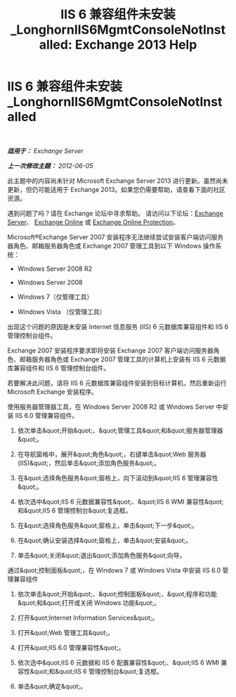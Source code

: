 ﻿---
title: 'IIS 6 兼容组件未安装_LonghornIIS6MgmtConsoleNotInstalled: Exchange 2013 Help'
TOCTitle: IIS 6 兼容组件未安装_LonghornIIS6MgmtConsoleNotInstalled
ms:assetid: 8358eafb-def7-4b8d-8fe1-623bc5a0e20e
ms:mtpsurl: https://technet.microsoft.com/zh-cn/library/ms.exch.setupreadiness.longhorniis6mgmtconsolenotinstalled(v=EXCHG.150)
ms:contentKeyID: 50491096
ms.date: 05/21/2018
mtps_version: v=EXCHG.150
ms.translationtype: MT
---

# IIS 6 兼容组件未安装\_LonghornIIS6MgmtConsoleNotInstalled

 

_**适用于：** Exchange Server_

_**上一次修改主题：** 2012-06-05_

此主题中的内容尚未针对 Microsoft Exchange Server 2013 进行更新。虽然尚未更新，但仍可能适用于 Exchange 2013。如果您仍需要帮助，请查看下面的社区资源。

遇到问题了吗？请在 Exchange 论坛中寻求帮助。 请访问以下论坛：[Exchange Server](https://go.microsoft.com/fwlink/p/?linkid=60612)、 [Exchange Online](https://go.microsoft.com/fwlink/p/?linkid=267542) 或 [Exchange Online Protection](https://go.microsoft.com/fwlink/p/?linkid=285351)。

Microsoft®Exchange Server 2007 安装程序无法继续尝试安装客户端访问服务器角色、邮箱服务器角色或 Exchange 2007 管理工具到以下 Windows 操作系统：

  - Windows Server 2008 R2

  - Windows Server 2008

  - Windows 7（仅管理工具）

  - Windows Vista （仅管理工具）

出现这个问题的原因是未安装 Internet 信息服务 (IIS) 6 元数据库兼容组件和 IIS 6 管理控制台组件。

Exchange 2007 安装程序要求即将安装 Exchange 2007 客户端访问服务器角色、邮箱服务器角色或 Exchange 2007 管理工具的计算机上安装有 IIS 6 元数据库兼容组件和 IIS 6 管理控制台组件。

若要解决此问题，请将 IIS 6 元数据库兼容组件安装到目标计算机，然后重新运行 Microsoft Exchange 安装程序。

使用服务器管理器工具，在 Windows Server 2008 R2 或 Windows Server 中安装 IIS 6.0 管理兼容组件。

1.  依次单击\&quot;开始\&quot;、\&quot;管理工具\&quot;和\&quot;服务器管理器\&quot;。

2.  在导航窗格中，展开\&quot;角色\&quot;，右键单击\&quot;Web 服务器 (IIS)\&quot;，然后单击\&quot;添加角色服务\&quot;。

3.  在\&quot;选择角色服务\&quot;窗格上，向下滚动到\&quot;IIS 6 管理兼容性\&quot;。

4.  依次选中\&quot;IIS 6 元数据兼容性\&quot;、\&quot;IIS 6 WMI 兼容性\&quot;和\&quot;IIS 6 管理控制台\&quot;复选框。

5.  在\&quot;选择角色服务\&quot;窗格上，单击\&quot;下一步\&quot;。

6.  在\&quot;确认安装选择\&quot;窗格上，单击\&quot;安装\&quot;。

7.  单击\&quot;关闭\&quot;退出\&quot;添加角色服务\&quot;向导。

通过\&quot;控制面板\&quot;，在 Windows 7 或 Windows Vista 中安装 IIS 6.0 管理兼容组件

1.  依次单击\&quot;开始\&quot;、\&quot;控制面板\&quot;、\&quot;程序和功能\&quot;和\&quot;打开或关闭 Windows 功能\&quot;。

2.  打开\&quot;Internet Information Services\&quot;。

3.  打开\&quot;Web 管理工具\&quot;。

4.  打开\&quot;IIS 6.0 管理兼容性\&quot;。

5.  依次选中\&quot;IIS 6 元数据和 IIS 6 配置兼容性\&quot;、\&quot;IIS 6 WMI 兼容性\&quot;和\&quot;IIS 6 管理控制台\&quot;复选框。

6.  单击\&quot;确定\&quot;。

